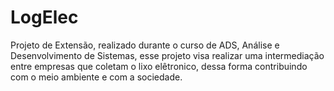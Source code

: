 # LogElec
Projeto de Extensão, realizado durante o curso de ADS, Análise e Desenvolvimento de Sistemas, esse projeto visa realizar uma intermediação entre empresas que coletam o lixo elêtronico, dessa forma contribuindo com o meio ambiente e com a sociedade. 
